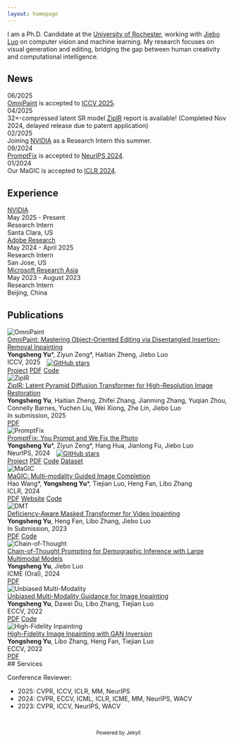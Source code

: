 ```yaml
---
layout: homepage
---
```


I am a Ph.D. Candidate at the [University of Rochester](https://www.cs.rochester.edu/), working with [Jiebo Luo](https://www.cs.rochester.edu/u/jluo/) on computer vision and machine learning. My research focuses on visual generation and editing, bridging the gap between human creativity and computational intelligence.

## News

<div class="news-item">
<div class="news-date">06/2025</div>
<div class="news-content"><a href="https://arxiv.org/abs/2503.08677">OmniPaint</a> is accepted to <a href="https://iccv.thecvf.com/">ICCV 2025</a>.</div>
</div>


<div class="news-item">
<div class="news-date">04/2025</div>
<div class="news-content">32×-compressed latent SR model <a href="https://arxiv.org/pdf/2504.08591">ZipIR</a> report is available! (Completed Nov 2024, delayed release due to patent application)</div>
</div>

<div class="news-item">
<div class="news-date">02/2025</div>
<div class="news-content">Joining <a href="https://www.nvidia.com/en-us/">NVIDIA</a> as a Research Intern this summer.</div>
</div>

<div class="news-item">
<div class="news-date">09/2024</div>
<div class="news-content"><a href="https://arxiv.org/abs/2405.16785">PromptFix</a> is accepted to <a href="https://neurips.cc/Conferences/2024">NeurIPS 2024</a>.</div>
</div>

<div class="news-item">
<div class="news-date">01/2024</div>
<div class="news-content">Our MaGIC is accepted to <a href="https://iclr.cc/">ICLR 2024</a>.</div>
</div>

<!-- <div class="news-item">
<div class="news-date">07/2022</div>
<div class="news-content">Two papers accepted to <a href="https://eccv2022.ecva.net/">ECCV 2022</a>.</div>
</div> -->

## Experience

<div class="experience-item">
<div class="exp-header">
<div class="exp-title"><a href="https://www.nvidia.com/en-us/">NVIDIA</a></div>
<div class="exp-duration">May 2025 - Present</div>
</div>
<div class="exp-role">Research Intern</div>
<div class="exp-location">Santa Clara, US</div>
</div>

<div class="experience-item">
<div class="exp-header">
<div class="exp-title"><a href="https://research.adobe.com/">Adobe Research</a></div>
<div class="exp-duration">May 2024 - April 2025</div>
</div>
<div class="exp-role">Research Intern</div>
<div class="exp-location">San Jose, US</div>
</div>

<div class="experience-item">
<div class="exp-header">
<div class="exp-title"><a href="https://www.microsoft.com/en-us/research/lab/microsoft-research-asia/">Microsoft Research Asia</a></div>
<div class="exp-duration">May 2023 - August 2023</div>
</div>
<div class="exp-role">Research Intern</div>
<div class="exp-location">Beijing, China</div>
</div>

## Publications

<div class="publication-item">
<div class="pub-row">
<div class="pub-image">
<img src="https://s2.loli.net/2025/03/13/CD58aw3gRuXzjIK.gif" alt="OmniPaint">
</div>
<div class="pub-content">
<div class="pub-title"><a href="https://arxiv.org/abs/2503.08677">OmniPaint: Mastering Object-Oriented Editing via Disentangled Insertion-Removal Inpainting</a></div>
<div class="pub-authors"><strong>Yongsheng Yu</strong>*, Ziyun Zeng*, Haitian Zheng, Jiebo Luo</div>
<div class="pub-venue">ICCV, 2025 <a href="https://github.com/yeates/OmniPaint"><img src="https://img.shields.io/github/stars/yeates/OmniPaint?style=social" alt="GitHub stars" style="vertical-align: middle; margin-left: 10px;"></a></div>
<div class="pub-links">
<a href="https://www.yongshengyu.com/OmniPaint-Page/">Project</a>
<a href="https://arxiv.org/pdf/2503.08677">PDF</a>
<a href="https://github.com/yeates/OmniPaint">Code</a>
</div>
</div>
</div>
</div>

<div class="publication-item">
<div class="pub-row">
<div class="pub-image">
<img src="https://s2.loli.net/2025/04/14/1TYjHhpcwQ7u2vF.jpg" alt="ZipIR">
</div>
<div class="pub-content">
<div class="pub-title"><a href="https://arxiv.org/abs/2504.08591">ZipIR: Latent Pyramid Diffusion Transformer for High-Resolution Image Restoration</a></div>
<div class="pub-authors"><strong>Yongsheng Yu</strong>, Haitian Zheng, Zhifei Zhang, Jianming Zhang, Yuqian Zhou, Connelly Barnes, Yuchen Liu, Wei Xiong, Zhe Lin, Jiebo Luo</div>
<div class="pub-venue">In submission, 2025</div>
<div class="pub-links">
<a href="https://arxiv.org/pdf/2504.08591">PDF</a>
</div>
</div>
</div>
</div>

<div class="publication-item">
<div class="pub-row">
<div class="pub-image">
<img src="https://s2.loli.net/2024/10/04/e7wQchYHOFEJ3ZD.gif" alt="PromptFix">
</div>
<div class="pub-content">
<div class="pub-title"><a href="https://arxiv.org/abs/2405.16785">PromptFix: You Prompt and We Fix the Photo</a></div>
<div class="pub-authors"><strong>Yongsheng Yu</strong>*, Ziyun Zeng*, Hang Hua, Jianlong Fu, Jiebo Luo</div>
<div class="pub-venue">NeurIPS, 2024 <a href="https://github.com/yeates/PromptFix"><img src="https://img.shields.io/github/stars/yeates/PromptFix?style=social" alt="GitHub stars" style="vertical-align: middle; margin-left: 10px;"></a></div>
<div class="pub-links">
<a href="https://www.yongshengyu.com/PromptFix-Page/">Project</a>
<a href="https://arxiv.org/pdf/2405.16785">PDF</a>
<a href="https://github.com/yeates/PromptFix">Code</a>
<a href="https://huggingface.co/datasets/yeates/PromptfixData">Dataset</a>
</div>
</div>
</div>
</div>

<div class="publication-item">
<div class="pub-row">
<div class="pub-image">
<img src="https://s2.loli.net/2023/11/25/V91f7PYqSwoaJmK.png" alt="MaGIC">
</div>
<div class="pub-content">
<div class="pub-title"><a href="https://arxiv.org/abs/2305.11818">MaGIC: Multi-modality Guided Image Completion</a></div>
<div class="pub-authors">Hao Wang*, <strong>Yongsheng Yu</strong>*, Tiejian Luo, Heng Fan, Libo Zhang</div>
<div class="pub-venue">ICLR, 2024</div>
<div class="pub-links">
<a href="https://arxiv.org/pdf/2305.11818.pdf">PDF</a>
<a href="https://yeates.github.io/MaGIC-Page">Website</a>
<a href="https://github.com/yeates/MaGIC">Code</a>
</div>
</div>
</div>
</div>

<div class="publication-item">
<div class="pub-row">
<div class="pub-image">
<img src="https://s2.loli.net/2023/11/25/eiIWXha2vrsfVyk.gif" alt="DMT">
</div>
<div class="pub-content">
<div class="pub-title"><a href="https://arxiv.org/abs/2307.08629">Deficiency-Aware Masked Transformer for Video Inpainting</a></div>
<div class="pub-authors"><strong>Yongsheng Yu</strong>, Heng Fan, Libo Zhang, Jiebo Luo</div>
<div class="pub-venue">In Submission, 2023</div>
<div class="pub-links">
<a href="https://arxiv.org/pdf/2307.08629.pdf">PDF</a>
<a href="https://github.com/yeates/DMT">Code</a>
</div>
</div>
</div>
</div>

<div class="publication-item">
<div class="pub-row">
<div class="pub-image">
<img src="https://s2.loli.net/2024/07/23/TXJhvWRS5xBo29L.jpg" alt="Chain-of-Thought">
</div>
<div class="pub-content">
<div class="pub-title"><a href="https://arxiv.org/pdf/2405.15687">Chain-of-Thought Prompting for Demographic Inference with Large Multimodal Models</a></div>
<div class="pub-authors"><strong>Yongsheng Yu</strong>, Jiebo Luo</div>
<div class="pub-venue">ICME (Oral), 2024</div>
<div class="pub-links">
<a href="https://arxiv.org/pdf/2405.15687">PDF</a>
</div>
</div>
</div>
</div>

<div class="publication-item">
<div class="pub-row">
<div class="pub-image">
<img src="https://s2.loli.net/2022/07/26/P87oHlKk1tNDxrG.png" alt="Unbiased Multi-Modality">
</div>
<div class="pub-content">
<div class="pub-title"><a href="https://arxiv.org/abs/2208.11844">Unbiased Multi-Modality Guidance for Image Inpainting</a></div>
<div class="pub-authors"><strong>Yongsheng Yu</strong>, Dawei Du, Libo Zhang, Tiejian Luo</div>
<div class="pub-venue">ECCV, 2022</div>
<div class="pub-links">
<a href="https://arxiv.org/abs/2208.11844">PDF</a>
<a href="https://github.com/yeates/MMT">Code</a>
</div>
</div>
</div>
</div>

<div class="publication-item">
<div class="pub-row">
<div class="pub-image">
<img src="https://s2.loli.net/2022/07/26/Ppk4TmYCqyvf7Zl.png" alt="High-Fidelity Inpainting">
</div>
<div class="pub-content">
<div class="pub-title"><a href="https://arxiv.org/abs/2208.11850">High-Fidelity Image Inpainting with GAN Inversion</a></div>
<div class="pub-authors"><strong>Yongsheng Yu</strong>, Libo Zhang, Heng Fan, Tiejian Luo</div>
<div class="pub-venue">ECCV, 2022</div>
<div class="pub-links">
<a href="https://arxiv.org/abs/2208.11850">PDF</a>
</div>
</div>
</div>
</div>
## Services

Conference Reviewer:
- 2025: CVPR, ICCV, ICLR, MM, NeurIPS
- 2024: CVPR, ECCV, ICML, ICLR, ICME, MM, NeurIPS, WACV
- 2023: CVPR, ICCV, NeurIPS, WACV

<br>

<script type='text/javascript' id='clustrmaps' src='//cdn.clustrmaps.com/map_v2.js?cl=080808&w=250&t=n&d=RoDpcfB2vG1lN_1So1H7EOpCNMohRUZg7CEirev-baw&co=ffffff&ct=808080&cmo=3acc3a&cmn=ff5353'></script>

<p style="text-align: center"><small>Powered by Jekyll</small></p>